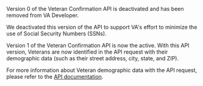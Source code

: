 Version 0 of the Veteran Confirmation API is deactivated and has been removed from VA Developer. 

We deactivated this version of the API to support VA's effort to minimize the use of Social Security Numbers (SSNs).   

Version 1 of the Veteran Confirmation API is now the active. With this API version, Veterans are now identified in the API request with their demographic data (such as their street address, city, state, and ZIP).

For more information about Veteran demographic data with the API request, please refer to the [API documentation](https://developer.va.gov/explore/api/veteran-confirmation/docs).
